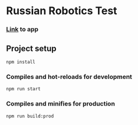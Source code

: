 # Russian Robotics Test

### [Link](https://robotics-test-uypk.vercel.app/) to app

## Project setup

```
npm install
```

### Compiles and hot-reloads for development

```
npm run start
```

### Compiles and minifies for production

```
npm run build:prod
```
